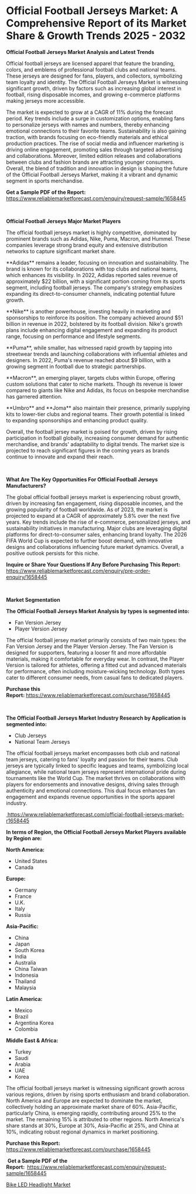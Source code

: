 <p><h1>Official Football Jerseys Market: A Comprehensive Report of its Market Share & Growth Trends 2025 - 2032</h1></p><p><strong>Official Football Jerseys Market Analysis and Latest Trends</strong></p>
<p><p>Official football jerseys are licensed apparel that feature the branding, colors, and emblems of professional football clubs and national teams. These jerseys are designed for fans, players, and collectors, symbolizing team loyalty and identity. The Official Football Jerseys Market is witnessing significant growth, driven by factors such as increasing global interest in football, rising disposable incomes, and growing e-commerce platforms making jerseys more accessible.</p><p>The market is expected to grow at a CAGR of 11% during the forecast period. Key trends include a surge in customization options, enabling fans to personalize jerseys with names and numbers, thereby enhancing emotional connections to their favorite teams. Sustainability is also gaining traction, with brands focusing on eco-friendly materials and ethical production practices. The rise of social media and influencer marketing is driving online engagement, promoting sales through targeted advertising and collaborations. Moreover, limited edition releases and collaborations between clubs and fashion brands are attracting younger consumers. Overall, the blend of tradition and innovation in design is shaping the future of the Official Football Jerseys Market, making it a vibrant and dynamic segment in sports merchandise.</p></p>
<p><strong>Get a Sample PDF of the Report:&nbsp;</strong> <a href="https://www.reliablemarketforecast.com/enquiry/request-sample/1658445?utm_campaign=1108&utm_medium=2&utm_source=Github&utm_content=ia&utm_term=06022025&utm_id=official-football-jerseys">https://www.reliablemarketforecast.com/enquiry/request-sample/1658445</a></p>
<p>&nbsp;</p>
<p><strong>Official Football Jerseys Major Market Players</strong></p>
<p><p>The official football jerseys market is highly competitive, dominated by prominent brands such as Adidas, Nike, Puma, Macron, and Hummel. These companies leverage strong brand equity and extensive distribution networks to capture significant market share.</p><p>**Adidas** remains a leader, focusing on innovation and sustainability. The brand is known for its collaborations with top clubs and national teams, which enhances its visibility. In 2022, Adidas reported sales revenue of approximately $22 billion, with a significant portion coming from its sports segment, including football jerseys. The company's strategy emphasizes expanding its direct-to-consumer channels, indicating potential future growth.</p><p>**Nike** is another powerhouse, investing heavily in marketing and sponsorships to reinforce its position. The company achieved around $51 billion in revenue in 2022, bolstered by its football division. Nike's growth plans include enhancing digital engagement and expanding its product range, focusing on performance and lifestyle segments.</p><p>**Puma**, while smaller, has witnessed rapid growth by tapping into streetwear trends and launching collaborations with influential athletes and designers. In 2022, Puma's revenue reached about $9 billion, with a growing segment in football due to strategic partnerships.</p><p>**Macron**, an emerging player, targets clubs within Europe, offering custom solutions that cater to niche markets. Though its revenue is lower compared to giants like Nike and Adidas, its focus on bespoke merchandise has garnered attention.</p><p>**Umbro** and **Joma** also maintain their presence, primarily supplying kits to lower-tier clubs and regional teams. Their growth potential is linked to expanding sponsorships and enhancing product quality.</p><p>Overall, the football jersey market is poised for growth, driven by rising participation in football globally, increasing consumer demand for authentic merchandise, and brands' adaptability to digital trends. The market size is projected to reach significant figures in the coming years as brands continue to innovate and expand their reach.</p></p>
<p>&nbsp;</p>
<p><strong>What Are The Key Opportunities For Official Football Jerseys Manufacturers?</strong></p>
<p><p>The global official football jerseys market is experiencing robust growth, driven by increasing fan engagement, rising disposable incomes, and the growing popularity of football worldwide. As of 2023, the market is projected to expand at a CAGR of approximately 5.8% over the next five years. Key trends include the rise of e-commerce, personalized jerseys, and sustainability initiatives in manufacturing. Major clubs are leveraging digital platforms for direct-to-consumer sales, enhancing brand loyalty. The 2026 FIFA World Cup is expected to further boost demand, with innovative designs and collaborations influencing future market dynamics. Overall, a positive outlook persists for this niche.</p></p>
<p><strong>Inquire or Share Your Questions If Any Before Purchasing This Report:</strong> <a href="https://www.reliablemarketforecast.com/enquiry/pre-order-enquiry/1658445?utm_campaign=1108&utm_medium=2&utm_source=Github&utm_content=ia&utm_term=06022025&utm_id=official-football-jerseys">https://www.reliablemarketforecast.com/enquiry/pre-order-enquiry/1658445</a></p>
<p>&nbsp;</p>
<p><strong>Market Segmentation</strong></p>
<p><strong>The Official Football Jerseys Market Analysis by types is segmented into:</strong></p>
<p><ul><li>Fan Version Jersey</li><li>Player Version Jersey</li></ul></p>
<p><p>The official football jersey market primarily consists of two main types: the Fan Version Jersey and the Player Version Jersey. The Fan Version is designed for supporters, featuring a looser fit and more affordable materials, making it comfortable for everyday wear. In contrast, the Player Version is tailored for athletes, offering a fitted cut and advanced materials for performance, often including moisture-wicking technology. Both types cater to different consumer needs, from casual fans to dedicated players.</p></p>
<p><strong>Purchase this Report:&nbsp;</strong><a href="https://www.reliablemarketforecast.com/purchase/1658445?utm_campaign=1108&utm_medium=2&utm_source=Github&utm_content=ia&utm_term=06022025&utm_id=official-football-jerseys">https://www.reliablemarketforecast.com/purchase/1658445</a></p>
<p>&nbsp;</p>
<p><strong>The Official Football Jerseys Market Industry Research by Application is segmented into:</strong></p>
<p><ul><li>Club Jerseys</li><li>National Team Jerseys</li></ul></p>
<p><p>The official football jerseys market encompasses both club and national team jerseys, catering to fans' loyalty and passion for their teams. Club jerseys are typically linked to specific leagues and teams, symbolizing local allegiance, while national team jerseys represent international pride during tournaments like the World Cup. The market thrives on collaborations with players for endorsements and innovative designs, driving sales through authenticity and emotional connections. This dual focus enhances fan engagement and expands revenue opportunities in the sports apparel industry.</p></p>
<p><a href="https://www.reliablemarketforecast.com/official-football-jerseys-market-r1658445?utm_campaign=1108&utm_medium=2&utm_source=Github&utm_content=ia&utm_term=06022025&utm_id=official-football-jerseys">&nbsp;https://www.reliablemarketforecast.com/official-football-jerseys-market-r1658445</a></p>
<p><strong>In terms of Region, the Official Football Jerseys Market Players available by Region are:</strong></p>
<p>
    <p> <strong> North America: </strong>
        <ul>
            <li>United States</li>
            <li>Canada</li>
        </ul>
        </p> 
    <p> <strong> Europe: </strong>
        <ul>
            <li>Germany</li>
            <li>France</li>
            <li>U.K.</li>
            <li>Italy</li>
            <li>Russia</li>
        </ul>
        </p> 
    <p> <strong> Asia-Pacific: </strong>
        <ul>
            <li>China</li>
            <li>Japan</li>
            <li>South Korea</li>
            <li>India</li>
            <li>Australia</li>
            <li>China Taiwan</li>
            <li>Indonesia</li>
            <li>Thailand</li>
            <li>Malaysia</li>
        </ul>
        </p> 
    <p> <strong> Latin America: </strong>
        <ul>
            <li>Mexico</li>
            <li>Brazil</li>
            <li>Argentina Korea</li>
            <li>Colombia</li>
        </ul>
        </p> 
    <p> <strong> Middle East & Africa: </strong>
        <ul>
            <li>Turkey</li>
            <li>Saudi</li>
            <li>Arabia</li>
            <li>UAE</li>
            <li>Korea</li>
        </ul>
    </p>
    </p>
<p><p>The official football jerseys market is witnessing significant growth across various regions, driven by rising sports enthusiasm and brand collaboration. North America and Europe are expected to dominate the market, collectively holding an approximate market share of 60%. Asia-Pacific, particularly China, is emerging rapidly, contributing around 25% to the market. The remaining 15% is attributed to other regions. North America's share stands at 30%, Europe at 30%, Asia-Pacific at 25%, and China at 10%, indicating robust regional dynamics in market positioning.</p></p>
<p><strong>Purchase this Report: </strong><a href="https://www.reliablemarketforecast.com/purchase/1658445?utm_campaign=1108&utm_medium=2&utm_source=Github&utm_content=ia&utm_term=06022025&utm_id=official-football-jerseys">https://www.reliablemarketforecast.com/purchase/1658445</a></p>
<p>&nbsp;<strong>Get a Sample PDF of the Report:&nbsp;&nbsp;</strong><a href="https://www.reliablemarketforecast.com/enquiry/request-sample/1658445?utm_campaign=1108&utm_medium=2&utm_source=Github&utm_content=ia&utm_term=06022025&utm_id=official-football-jerseys">https://www.reliablemarketforecast.com/enquiry/request-sample/1658445</a></p>
<p><strong></strong></p>
<p><p><a href="https://github.com/CliffMedina6/Market-Research-Report-List-7/blob/main/bike-led-headlight-market.md?utm_campaign=1108&utm_medium=2&utm_source=Github&utm_content=ia&utm_term=06022025&utm_id=official-football-jerseys">Bike LED Headlight Market</a></p></p>